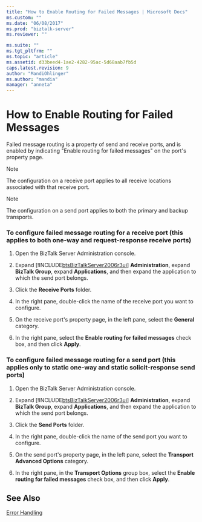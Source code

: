 ```yaml
---
title: "How to Enable Routing for Failed Messages | Microsoft Docs"
ms.custom: ""
ms.date: "06/08/2017"
ms.prod: "biztalk-server"
ms.reviewer: ""

ms.suite: ""
ms.tgt_pltfrm: ""
ms.topic: "article"
ms.assetid: d33beed4-1ae2-4282-95ac-5d68aab7fb5d
caps.latest.revision: 9
author: "MandiOhlinger"
ms.author: "mandia"
manager: "anneta"
---
```

# How to Enable Routing for Failed Messages
Failed message routing is a property of send and receive ports, and is enabled by indicating "Enable routing for failed messages" on the port's property page.  
  
> [!NOTE]
>  The configuration on a receive port applies to all receive locations associated with that receive port.  
  
> [!NOTE]
>  The configuration on a send port applies to both the primary and backup transports.  
  
### To configure failed message routing for a receive port (this applies to both one-way and request-response receive ports)  
  
1.  Open the BizTalk Server Administration console.  
  
2.  Expand [!INCLUDE[btsBizTalkServer2006r3ui](../includes/btsbiztalkserver2006r3ui-md.md)] **Administration**, expand **BizTalk Group**, expand **Applications**, and then expand the application to which the send port belongs.  
  
3.  Click the **Receive Ports** folder.  
  
4.  In the right pane, double-click the name of the receive port you want to configure.  
  
5.  On the receive port's property page, in the left pane, select the **General** category.  
  
6.  In the right pane, select the **Enable routing for failed messages** check box, and then click **Apply**.  
  
### To configure failed message routing for a send port (this applies only to static one-way and static solicit-response send ports)  
  
1.  Open the BizTalk Server Administration console.  
  
2.  Expand [!INCLUDE[btsBizTalkServer2006r3ui](../includes/btsbiztalkserver2006r3ui-md.md)] **Administration**, expand **BizTalk Group**, expand **Applications**, and then expand the application to which the send port belongs.  
  
3.  Click the **Send Ports** folder.  
  
4.  In the right pane, double-click the name of the send port you want to configure.  
  
5.  On the send port's property page, in the left pane, select the **Transport Advanced Options** category.  
  
6.  In the right pane, in the **Transport Options** group box, select the **Enable routing for failed messages** check box, and then click **Apply**.  
  
## See Also  
 [Error Handling](../core/error-handling.md)